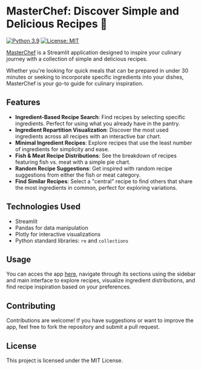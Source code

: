 # MasterChef: Discover Simple and Delicious Recipes 🍳

[![Python 3.9](https://img.shields.io/badge/python-3.9-blue.svg)](https://www.python.org/downloads/release/python-390/)
[![License: MIT](https://img.shields.io/badge/License-MIT-yellow.svg)](https://opensource.org/licenses/MIT)


[MasterChef](https://masterchef.streamlit.app/) is a Streamlit application designed to inspire your culinary journey with a collection of simple and delicious recipes. 

Whether you're looking for quick meals that can be prepared in under 30 minutes or seeking to incorporate specific ingredients into your dishes, MasterChef is your go-to guide for culinary inspiration.

## Features

- **Ingredient-Based Recipe Search**: Find recipes by selecting specific ingredients. Perfect for using what you already have in the pantry.
- **Ingredient Repartition Visualization**: Discover the most used ingredients across all recipes with an interactive bar chart.
- **Minimal Ingredient Recipes**: Explore recipes that use the least number of ingredients for simplicity and ease.
- **Fish & Meat Recipe Distributions**: See the breakdown of recipes featuring fish vs. meat with a simple pie chart.
- **Random Recipe Suggestions**: Get inspired with random recipe suggestions from either the fish or meat category.
- **Find Similar Recipes**: Select a "central" recipe to find others that share the most ingredients in common, perfect for exploring variations.

## Technologies Used

- Streamlit
- Pandas for data manipulation
- Plotly for interactive visualizations
- Python standard libraries: `re` and `collections`

## Usage

You can acces the app [here](https://masterchef.streamlit.app/), navigate through its sections using the sidebar and main interface to explore recipes, visualize ingredient distributions, and find recipe inspiration based on your preferences.

## Contributing

Contributions are welcome! If you have suggestions or want to improve the app, feel free to fork the repository and submit a pull request.

## License

This project is licensed under the MIT License.

